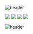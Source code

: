 ![header](https://capsule-render.vercel.app/api?type=wave&color=gradient&height=300&text=Joyanggi%20Dev&fontSize=90)

<div>
<img src='https://img.shields.io/badge/-Java-brightgreen'>
<img src='https://img.shields.io/badge/-Spring-yellow'>
<img src='https://img.shields.io/badge/-Oracle-green'>
<img src="https://img.shields.io/badge/JavaScript-F7DF1E?style=flat-square&logo=JavaScript&logoColor=white"/>
</div>


![header](https://capsule-render.vercel.app/api?type=wave&color=gradient&height=100&section=footer&fontSize=90)
